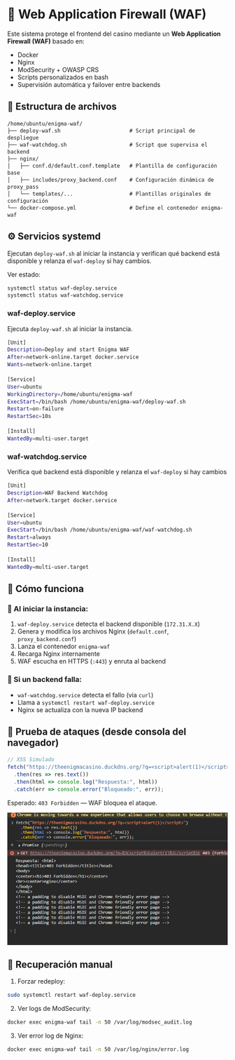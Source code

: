 # 🔐 Web Application Firewall (WAF)

Este sistema protege el frontend del casino mediante un **Web Application Firewall (WAF)** basado en:

* Docker
* Nginx
* ModSecurity + OWASP CRS
* Scripts personalizados en bash
* Supervisión automática y failover entre backends


## 📂 Estructura de archivos

```
/home/ubuntu/enigma-waf/
├── deploy-waf.sh                      # Script principal de despliegue
├── waf-watchdog.sh                    # Script que supervisa el backend
├── nginx/
│   ├── conf.d/default.conf.template   # Plantilla de configuración base
│   ├── includes/proxy_backend.conf    # Configuración dinámica de proxy_pass
│   └── templates/...                  # Plantillas originales de configuración
└── docker-compose.yml                 # Define el contenedor enigma-waf
```

## ⚙️ Servicios systemd

Ejecutan `deploy-waf.sh` al iniciar la instancia y verifican qué backend está disponible y relanza el `waf-deploy` si hay cambios.

Ver estado:

```bash
systemctl status waf-deploy.service
systemctl status waf-watchdog.service
```

### waf-deploy.service

Ejecuta `deploy-waf.sh` al iniciar la instancia.

```bash
[Unit]
Description=Deploy and start Enigma WAF
After=network-online.target docker.service
Wants=network-online.target

[Service]
User=ubuntu
WorkingDirectory=/home/ubuntu/enigma-waf
ExecStart=/bin/bash /home/ubuntu/enigma-waf/deploy-waf.sh
Restart=on-failure
RestartSec=10s

[Install]
WantedBy=multi-user.target
```

### waf-watchdog.service

Verifica qué backend está disponible y relanza el `waf-deploy` si hay cambios

```bash
[Unit]
Description=WAF Backend Watchdog
After=network.target docker.service

[Service]
User=ubuntu
ExecStart=/bin/bash /home/ubuntu/enigma-waf/waf-watchdog.sh
Restart=always
RestartSec=10

[Install]
WantedBy=multi-user.target
```

## 🧠 Cómo funciona

### 🚀 Al iniciar la instancia:

1. `waf-deploy.service` detecta el backend disponible (`172.31.X.X`)
2. Genera y modifica los archivos Nginx (`default.conf`, `proxy_backend.conf`)
3. Lanza el contenedor `enigma-waf`
4. Recarga Nginx internamente
5. WAF escucha en HTTPS (`:443`) y enruta al backend

### 🔁 Si un backend falla:

* `waf-watchdog.service` detecta el fallo (via `curl`)
* Llama a `systemctl restart waf-deploy.service`
* Nginx se actualiza con la nueva IP backend

## 🧪 Prueba de ataques (desde consola del navegador)

```js
// XSS Simulado
fetch("https://theenigmacasino.duckdns.org/?q=<script>alert(1)</script>")
  .then(res => res.text())
  .then(html => console.log("Respuesta:", html))
  .catch(err => console.error("Bloqueado:", err));
```

Esperado: `403 Forbidden` — WAF bloquea el ataque.

![403](/aws/img/image.png)


## 🚨 Recuperación manual

1. Forzar redeploy:

```bash
sudo systemctl restart waf-deploy.service
```

2. Ver logs de ModSecurity:

```bash
docker exec enigma-waf tail -n 50 /var/log/modsec_audit.log
```

3. Ver error log de Nginx:

```bash
docker exec enigma-waf tail -n 50 /var/log/nginx/error.log
```

